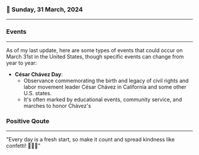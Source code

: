 ### 📅 Sunday, 31 March, 2024
------
### Events
------
As of my last update, here are some types of events that could occur on March 31st in the United States, though specific events can change from year to year:

- **César Chávez Day**: 
  - Observance commemorating the birth and legacy of civil rights and labor movement leader César Chávez in California and some other U.S. states.
  - It's often marked by educational events, community service, and marches to honor Chávez's
### Positive Qoute
------
"Every day is a fresh start, so make it count and spread kindness like confetti! 🌟✨🎈"
